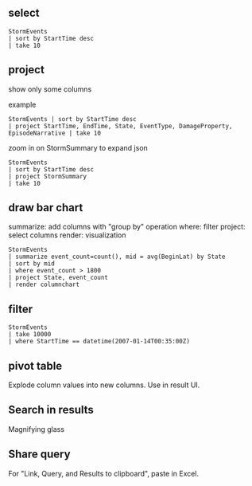 
## select

```
StormEvents
| sort by StartTime desc
| take 10
```

## project

show only some columns

example
```
StormEvents | sort by StartTime desc 
| project StartTime, EndTime, State, EventType, DamageProperty, EpisodeNarrative | take 10
```

zoom in on StormSummary to expand json
```
StormEvents
| sort by StartTime desc
| project StormSummary
| take 10
```

## draw bar chart

summarize: add columns with "group by" operation
where: filter
project: select columns
render: visualization

```
StormEvents
| summarize event_count=count(), mid = avg(BeginLat) by State
| sort by mid
| where event_count > 1800
| project State, event_count
| render columnchart
```

## filter

```
StormEvents
| take 10000
| where StartTime == datetime(2007-01-14T00:35:00Z)
```

## pivot table

Explode column values into new columns.
Use in result UI.


## Search in results

Magnifying glass


## Share query

For "Link, Query, and Results to clipboard", paste in Excel.